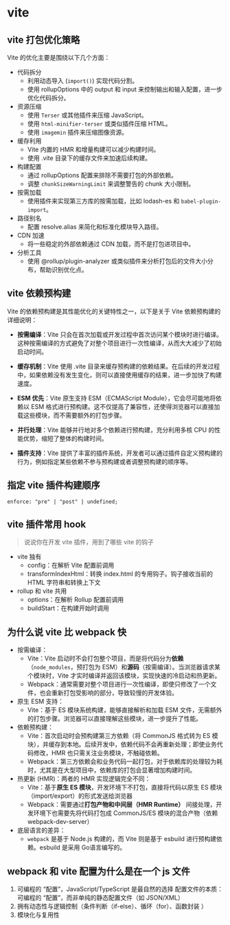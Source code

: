 # vite

## vite 打包优化策略

Vite 的优化主要是围绕以下几个方面：

- 代码拆分
  - 利用动态导入 (`import()`) 实现代码分割。
  - 使用 rollupOptions 中的 output 和 input 来控制输出和输入配置，进一步优化代码拆分。
- 资源压缩
  - 使用 `Terser` 或其他插件来压缩 JavaScript。
  - 使用 `html-minifier-terser` 或类似插件压缩 HTML。
  - 使用 `imagemin` 插件来压缩图像资源。
- 缓存利用
  - Vite 内置的 HMR 和增量构建可以减少构建时间。
  - 使用 .vite 目录下的缓存文件来加速后续构建。
- 构建配置
  - 通过 rollupOptions 配置来排除不需要打包的外部依赖。
  - 调整 `chunkSizeWarningLimit` 来调整警告的 chunk 大小限制。
- 按需加载
  - 使用插件来实现第三方库的按需加载，比如 lodash-es 和 `babel-plugin-import`。
- 路径别名
  - 配置 resolve.alias 来简化和标准化模块导入路径。
- CDN 加速
  - 将一些稳定的外部依赖通过 CDN 加载，而不是打包进项目中。
- 分析工具
  - 使用 @rollup/plugin-analyzer 或类似插件来分析打包后的文件大小分布，帮助识别优化点。

## vite 依赖预构建

Vite 的依赖预构建是其性能优化的关键特性之一，以下是关于 Vite 依赖预构建的详细说明：

- **按需编译**：Vite 只会在首次加载或开发过程中首次访问某个模块时进行编译。这种按需编译的方式避免了对整个项目进行一次性编译，从而大大减少了初始启动时间。

- **缓存机制**：Vite 使用 .vite 目录来缓存预构建的依赖结果。在后续的开发过程中，如果依赖没有发生变化，则可以直接使用缓存的结果，进一步加快了构建速度。

- **ESM 优先**：Vite 原生支持 ESM（ECMAScript Module），它会尽可能地将依赖以 ESM 格式进行预构建。这不仅提高了兼容性，还使得浏览器可以直接加载这些模块，而不需要额外的打包步骤。

- **并行处理**：Vite 能够并行地对多个依赖进行预构建，充分利用多核 CPU 的性能优势，缩短了整体的构建时间。

- **插件支持**：Vite 提供了丰富的插件系统，开发者可以通过插件自定义预构建的行为，例如指定某些依赖不参与预构建或者调整预构建的顺序等。

## 指定 vite 插件构建顺序

`enforce: "pre" | "post" | undefined;`

## vite 插件常用 hook

> 说说你在开发 vite 插件，用到了哪些 vite 的钩子

- vite 独有
  - config：在解析 Vite 配置前调用
  - transformIndexHtml：转换 index.html 的专用钩子。钩子接收当前的 HTML 字符串和转换上下文
- rollup 和 vite 共用
  - options：在解析 Rollup 配置前调用
  - buildStart：在构建开始时调用

## 为什么说 vite 比 webpack 快

- 按需编译：
  - Vite：Vite 启动时不会打包整个项目，而是将代码分为**依赖**（`node_modules`，预打包为 ESM）和**源码**（按需编译）。当浏览器请求某个模块时，Vite 才实时编译并返回该模块，实现快速的冷启动和热更新。
  - Webpack：通常需要对整个项目进行一次性编译，即使只修改了一个文件，也会重新打包受影响的部分，导致较慢的开发体验。
- 原生 ESM 支持：
  - Vite：基于 ES 模块系统构建，能够直接解析和加载 ESM 文件，无需额外的打包步骤。浏览器可以直接理解这些模块，进一步提升了性能。
- 依赖预构建：
  - Vite：首次启动时会预构建第三方依赖（将 CommonJS 格式转为 ES 模块），并缓存到本地。后续开发中，依赖代码不会再重新处理；即使业务代码修改，HMR 也只需关注业务模块，不触碰依赖。
  - Webpack：第三方依赖会和业务代码一起打包，对于依赖库的处理较为耗时，尤其是在大型项目中，依赖库的打包会显著增加构建时间。
- 热更新 (HMR)：两者的 HMR 实现逻辑完全不同：
  - Vite：基于**原生 ES 模块**，开发环境下不打包，直接将代码以原生 ES 模块（import/export）的形式发送给浏览器
  - Webpack：需要通过**打包产物和中间层（HMR Runtime）** 间接处理，开发环境下也需要先将代码打包成 CommonJS/ES 模块的混合产物（依赖webpack-dev-server）
- 底层语言的差异：
  - `webpack` 是基于 Node.js 构建的，而 Vite 则是基于 esbuild 进行预构建依赖。esbuild 是采用 Go语言编写的。

## webpack 和 vite 配置为什么是在一个 js 文件

1. 可编程的 “配置”，JavaScript/TypeScript 是最自然的选择
   配置文件的本质：可编程的 “配置”，而非单纯的静态配置文件（如 JSON/XML）
2. 拥有动态性与逻辑控制（条件判断（if-else）、循环（for）、函数封装 ）
3. 模块化与复用性
